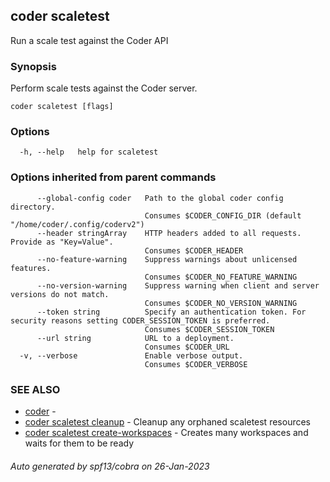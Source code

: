 ## coder scaletest

Run a scale test against the Coder API

### Synopsis

Perform scale tests against the Coder server.

```
coder scaletest [flags]
```

### Options

```
  -h, --help   help for scaletest
```

### Options inherited from parent commands

```
      --global-config coder   Path to the global coder config directory.
                              Consumes $CODER_CONFIG_DIR (default "/home/coder/.config/coderv2")
      --header stringArray    HTTP headers added to all requests. Provide as "Key=Value".
                              Consumes $CODER_HEADER
      --no-feature-warning    Suppress warnings about unlicensed features.
                              Consumes $CODER_NO_FEATURE_WARNING
      --no-version-warning    Suppress warning when client and server versions do not match.
                              Consumes $CODER_NO_VERSION_WARNING
      --token string          Specify an authentication token. For security reasons setting CODER_SESSION_TOKEN is preferred.
                              Consumes $CODER_SESSION_TOKEN
      --url string            URL to a deployment.
                              Consumes $CODER_URL
  -v, --verbose               Enable verbose output.
                              Consumes $CODER_VERBOSE
```

### SEE ALSO

- [coder](coder.md) -
- [coder scaletest cleanup](coder_scaletest_cleanup.md) - Cleanup any orphaned scaletest resources
- [coder scaletest create-workspaces](coder_scaletest_create-workspaces.md) - Creates many workspaces and waits for them to be ready

###### Auto generated by spf13/cobra on 26-Jan-2023
